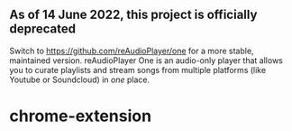 ## As of 14 June 2022, this project is officially deprecated
Switch to https://github.com/reAudioPlayer/one for a more stable, maintained version. reAudioPlayer One is an audio-only player that allows you to curate playlists and stream songs from multiple platforms (like Youtube or Soundcloud) in *one* place.

# chrome-extension
